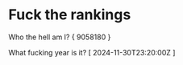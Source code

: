 # Fuck the rankings

Who the hell am I?
{ 9058180 }

What fucking year is it?
[ 2024-11-30T23:20:00Z ]
